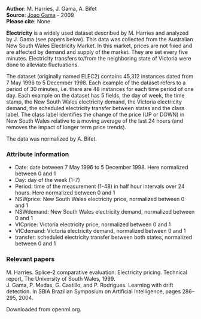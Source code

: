**Author**: M. Harries, J. Gama, A. Bifet  
**Source**: [Joao Gama](http://www.inescporto.pt/~jgama/ales/ales_5.html) - 2009  
**Please cite**: None  

**Electricity** is a widely used dataset described by M. Harries and analyzed by J. Gama (see papers below). This data was collected from the Australian New South Wales Electricity Market. In this market, prices are not fixed and are affected by demand and supply of the market. They are set every five minutes. Electricity transfers to/from the neighboring state of Victoria were done to alleviate fluctuations.

The dataset (originally named ELEC2) contains 45,312 instances dated from 7 May 1996 to 5 December 1998. Each example of the dataset refers to a period of 30 minutes, i.e. there are 48 instances for each time period of one day. Each example on the dataset has 5 fields, the day of week, the time stamp, the New South Wales electricity demand, the Victoria electricity demand, the scheduled electricity transfer between states and the class label. The class label identifies the change of the price (UP or DOWN) in New South Wales relative to a moving average of the last 24 hours (and removes the impact of longer term price trends). 

The data was normalized by A. Bifet.

### Attribute information  
* Date: date between 7 May 1996 to 5 December 1998. Here normalized between 0 and 1
* Day: day of the week (1-7)
* Period: time of the measurement (1-48) in half hour intervals over 24 hours. Here normalized between 0 and 1
* NSWprice: New South Wales electricity price, normalized between 0 and 1
* NSWdemand: New South Wales electricity demand, normalized between 0 and 1
* VICprice: Victoria electricity price, normalized between 0 and 1
* VICdemand: Victoria electricity demand, normalized between 0 and 1
* transfer: scheduled electricity transfer between both states, normalized between 0 and 1

### Relevant papers  
M. Harries. Splice-2 comparative evaluation: Electricity pricing. Technical report, The University of South Wales, 1999.  
J. Gama, P. Medas, G. Castillo, and P. Rodrigues. Learning with drift detection. In SBIA Brazilian Symposium on Artificial Intelligence, pages 286–295, 2004.

Downloaded from openml.org.